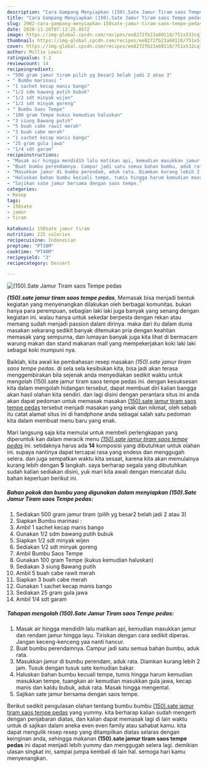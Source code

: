 ```yaml
---
description: "Cara Gampang Menyiapkan (150).Sate Jamur Tiram saos Tempe pedas yang enak"
title: "Cara Gampang Menyiapkan (150).Sate Jamur Tiram saos Tempe pedas yang enak"
slug: 2902-cara-gampang-menyiapkan-150sate-jamur-tiram-saos-tempe-pedas-yang-enak
date: 2020-11-26T07:13:25.057Z
image: https://img-global.cpcdn.com/recipes/ee8272fb23a60118/751x532cq70/150sate-jamur-tiram-saos-tempe-pedas-foto-resep-utama.jpg
thumbnail: https://img-global.cpcdn.com/recipes/ee8272fb23a60118/751x532cq70/150sate-jamur-tiram-saos-tempe-pedas-foto-resep-utama.jpg
cover: https://img-global.cpcdn.com/recipes/ee8272fb23a60118/751x532cq70/150sate-jamur-tiram-saos-tempe-pedas-foto-resep-utama.jpg
author: Millie Lewis
ratingvalue: 3.2
reviewcount: 14
recipeingredient:
- "500 gram jamur tiram pilih yg besar2 belah jadi 2 atau 3"
- " Bumbu marinasi "
- "1 sachet kecap manis bango"
- "1/2 sdm bawang putih bubuk"
- "1/2 sdt minyak wijen"
- "1/2 sdt minyak goreng"
- " Bumbu Saos Tempe"
- "100 gram Tempe kukus kemudian haluskan"
- "3 siung Bawang putih"
- "5 buah cabe rawit merah"
- "3 buah cabe merah"
- "1 sachet kecap manis bango"
- "25 gram gula jawa"
- "1/4 sdt garam"
recipeinstructions:
- "Masak air hingga mendidih lalu matikan api, kemudian masukkan jamur dan rendam jamur hingga layu. Tiriskan dengan cara sedikit diperas. Jangan keceng-kenceng yaa nanti hancur."
- "Buat bumbu perendamnya. Campur jadi satu semua bahan bumbu, aduk rata."
- "Masukkan jamur di bumbu perendam, aduk rata. Diamkan kurang lebih 2 jam. Tusuk dengan tusuk sate kemudian bakar."
- "Haluskan bahan bumbu kecuali tempe, tumis hingga harum kemudian masukkan tempe, tuangkan air kemudian masukkan gula jawa, kecap manis dan kaldu bubuk, aduk rata. Masak hingga mengental."
- "Sajikan sate jamur bersama dengan saos tempe."
categories:
- Resep
tags:
- 150sate
- jamur
- tiram

katakunci: 150sate jamur tiram 
nutrition: 225 calories
recipecuisine: Indonesian
preptime: "PT38M"
cooktime: "PT40M"
recipeyield: "3"
recipecategory: Dessert

---
```



![(150).Sate Jamur Tiram saos Tempe pedas](https://img-global.cpcdn.com/recipes/ee8272fb23a60118/751x532cq70/150sate-jamur-tiram-saos-tempe-pedas-foto-resep-utama.jpg)

<b><i>(150).sate jamur tiram saos tempe pedas</i></b>, Memasak bisa menjadi bentuk kegiatan yang menyenangkan dilakukan oleh berbagai komunitas. bukan hanya para perempuan, sebagian laki laki juga banyak yang senang dengan kegiatan ini. walau hanya untuk sekedar berpesta dengan rekan atau memang sudah menjadi passion dalam dirinya. maka dari itu dalam dunia masakan sekarang sedikit banyak ditemukan pria dengan keahlian memasak yang sempurna, dan lumayan banyak juga kita lihat di bermacam warung makan dan stand makanan mall yang mempekerjakan koki laki laki sebagai koki mumpuni nya.

Baiklah, kita awali ke pembahasan resep masakan <i>(150).sate jamur tiram saos tempe pedas</i>. di sela sela kesibukan kita, bisa jadi akan terasa menggembirakan bila sejenak anda menyediakan sedikit waktu untuk mengolah (150).sate jamur tiram saos tempe pedas ini. dengan kesuksesan kita dalam mengolah hidangan tersebut, dapat membuat diri kalian bangga akan hasil olahan kita sendiri. dan lagi disini dengan perantara situs ini anda akan dapat pedoman untuk memasak masakan <u>(150).sate jamur tiram saos tempe pedas</u> tersebut menjadi masakan yang enak dan nikmat, oleh sebab itu catat alamat situs ini di handphone anda sebagai salah satu pedoman kita dalam membuat menu baru yang enak.




Mari langsung saja kita memulai untuk membeli perlengkapan yang diperuntuk kan dalam meracik menu <u><i>(150).sate jamur tiram saos tempe pedas</i></u> ini. setidaknya harus ada <b>14</b> komposisi yang dibutuhkan untuk olahan ini. supaya nantinya dapat tercapai rasa yang endess dan menggugah selera. dan juga sempatkan waktu kita sesaat, karena kita akan memulainya kurang lebih dengan <b>5</b> langkah. saya berharap segala yang dibutuhkan sudah kalian sediakan disini, yuk mari kita awali dengan mencatat dulu bahan keperluan berikut ini.

<!--inarticleads1-->

##### Bahan pokok dan bumbu yang digunakan dalam menyiapkan (150).Sate Jamur Tiram saos Tempe pedas:

1. Sediakan 500 gram jamur tiram (pilih yg besar2 belah jadi 2 atau 3)
1. Siapkan  Bumbu marinasi :
1. Ambil 1 sachet kecap manis bango
1. Gunakan 1/2 sdm bawang putih bubuk
1. Siapkan 1/2 sdt minyak wijen
1. Sediakan 1/2 sdt minyak goreng
1. Ambil  Bumbu Saos Tempe
1. Gunakan 100 gram Tempe (kukus kemudian haluskan)
1. Sediakan 3 siung Bawang putih
1. Ambil 5 buah cabe rawit merah
1. Siapkan 3 buah cabe merah
1. Gunakan 1 sachet kecap manis bango
1. Sediakan 25 gram gula jawa
1. Ambil 1/4 sdt garam




<!--inarticleads2-->

##### Tahapan mengolah (150).Sate Jamur Tiram saos Tempe pedas:

1. Masak air hingga mendidih lalu matikan api, kemudian masukkan jamur dan rendam jamur hingga layu. Tiriskan dengan cara sedikit diperas. Jangan keceng-kenceng yaa nanti hancur.
1. Buat bumbu perendamnya. Campur jadi satu semua bahan bumbu, aduk rata.
1. Masukkan jamur di bumbu perendam, aduk rata. Diamkan kurang lebih 2 jam. Tusuk dengan tusuk sate kemudian bakar.
1. Haluskan bahan bumbu kecuali tempe, tumis hingga harum kemudian masukkan tempe, tuangkan air kemudian masukkan gula jawa, kecap manis dan kaldu bubuk, aduk rata. Masak hingga mengental.
1. Sajikan sate jamur bersama dengan saos tempe.




Berikut sedikit pengulasan olahan tentang bumbu bumbu <u>(150).sate jamur tiram saos tempe pedas</u> yang yummy. kita berharap kalian sudah mengerti dengan penjabaran diatas, dan kalian dapat memasak lagi di lain waktu untuk di sajikan dalam aneka even even family atau sahabat kamu. kita dapat mengulik resep resep yang ditampilkan diatas selaras dengan keinginan anda, sehingga makanan <b>(150).sate jamur tiram saos tempe pedas</b> ini dapat menjadi lebih yummy dan menggugah selera lagi. demikian ulasan singkat ini, sampai jumpa kembali di lain hal. semoga hari kamu menyenangkan.
